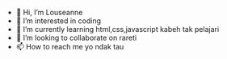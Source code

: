 - 👋 Hi, I’m Louseanne
- 👀 I’m interested in coding
- 🌱 I’m currently learning html,css,javascript kabeh tak pelajari 
- 💞️ I’m looking to collaborate on rareti
- 📫 How to reach me yo ndak tau 


